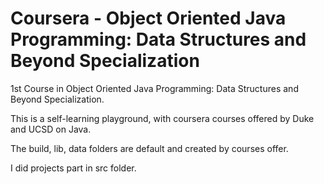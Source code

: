 # Coursera - Object Oriented Java Programming: Data Structures and Beyond Specialization


1st Course in Object Oriented Java Programming: Data Structures and Beyond Specialization.

This is a self-learning playground, with coursera courses offered by Duke and UCSD on Java.

The build, lib, data folders are default and created by courses offer.

I did projects part in src folder.
